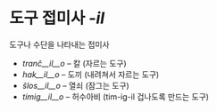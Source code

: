 # 도구 접미사 *-il*

도구나 수단을 나타내는 접미사

- *tranĉ__il__o*    – 칼 (자르는 도구)
- *hak__il__o*      – 도끼 (내려쳐서 자르는 도구)
- *ŝlos__il__o*     – 열쇠 (잠그는 도구)
- *timig__il__o*    – 허수아비 (tim-ig-il 겁나도록 만드는 도구)
